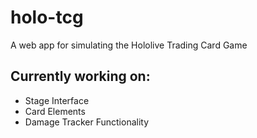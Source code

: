 # holo-tcg
A web app for simulating the Hololive Trading Card Game

## Currently working on:
- Stage Interface
- Card Elements
- Damage Tracker Functionality
